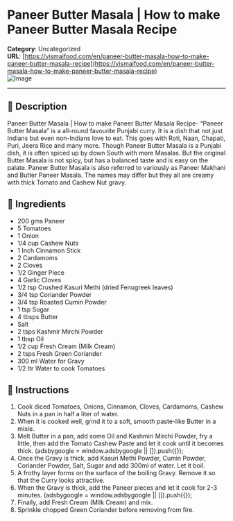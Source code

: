 # Paneer Butter Masala | How to make Paneer Butter Masala Recipe

**Category**: Uncategorized  
**URL**: [https://vismaifood.com/en/paneer-butter-masala-how-to-make-paneer-butter-masala-recipe](https://vismaifood.com/en/paneer-butter-masala-how-to-make-paneer-butter-masala-recipe)  
![Image](https://vismaifood.com/storage/app/uploads/public/62a/ee3/608/thumb__1200_0_0_0_auto.jpg)

---

## 📝 Description
Paneer Butter Masala | How to make Paneer Butter Masala Recipe- “Paneer Butter Masala” is a all-round favourite Punjabi curry. It is a dish that not just Indians but even non-Indians love to eat. This goes with Roti, Naan, Chapati, Puri, Jeera Rice and many more. Though Paneer Butter Masala is a Punjabi dish, it is often spiced up by down South with more Masalas. But the original Butter Masala is not spicy, but has a balanced taste and is easy on the palate. Paneer Butter Masala is also referred to variously as Paneer Makhani and Butter Paneer Masala. The names may differ but they all are creamy with thick Tomato and Cashew Nut gravy.



## 🧂 Ingredients
- 200 gms Paneer
- 5 Tomatoes
- 1 Onion
- 1/4 cup Cashew Nuts
- 1 Inch Cinnamon Stick
- 2 Cardamoms
- 2 Cloves
- 1/2 Ginger Piece
- 4 Garlic Cloves
- 1/2 tsp Crushed Kasuri Methi (dried Fenugreek leaves)
- 3/4 tsp Coriander Powder
- 3/4 tsp Roasted Cumin Powder
- 1 tsp Sugar
- 4 tbsps Butter
- Salt
- 2 tsps Kashmir Mirchi Powder
- 1 tbsp Oil
- 1/2 cup Fresh Cream (Milk Cream)
- 2 tsps Fresh Green Coriander
- 300 ml Water for Gravy
- 1/2 ltr Water to cook Tomatoes

## 🍳 Instructions
1. Cook diced Tomatoes, Onions, Cinnamon, Cloves, Cardamoms, Cashew Nuts in a pan in half a liter of water.
2. When it is cooked well, grind it to a soft, smooth paste-like Butter in a mixie.
3. Melt Butter in a pan, add some Oil and Kashmiri Mirchi Powder, fry a little, then add the Tomato Cashew Paste and let it cook until it becomes thick. (adsbygoogle = window.adsbygoogle || []).push({});
4. Once the Gravy is thick, add Kasuri Methi Powder, Cumin Powder, Coriander Powder, Salt, Sugar and add 300ml of water. Let it boil.
5. A frothy layer forms on the surface of the boiling Gravy. Remove it so that the Curry looks attractive.
6. When the Gravy is thick, add the Paneer pieces and let it cook for 2-3 minutes. (adsbygoogle = window.adsbygoogle || []).push({});
7. Finally, add Fresh Cream (Milk Cream) and mix.
8. Sprinkle chopped Green Coriander before removing from fire.


